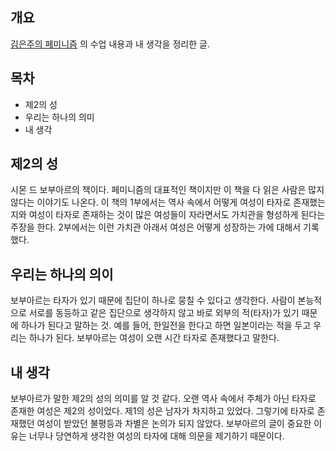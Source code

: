 ## 개요 
[김은주의 페미니즘](http://www.artnstudy.com/n_Lecture/?LessonIdx=ejkim001&LessonPart=philosophy) 의 수업 내용과 내 생각을 정리한 글.

## 목차 
- 제2의 성 
- 우리는 하나의 의미
- 내 생각 

## 제2의 성
시몬 드 보부아르의 책이다. 페미니즘의 대표적인 책이지만 이 책을 다 읽은 사람은 많지 않다는 이야기도 나온다. 이 책의 1부에서는 역사 속에서 어떻게 여성이 타자로 존재했는지와 여성이 타자로 존재하는 것이 많은 여성들이 자라면서도 가치관을 형성하게 된다는 주장을 한다. 2부에서는 이런 가치관 아래서 여성은 어떻게 성장하는 가에 대해서 기록했다. 

## 우리는 하나의 의이
보부아르는 타자가 있기 때문에 집단이 하나로 뭉칠 수 있다고 생각한다. 사람이 본능적으로 서로를 동등하고 같은 집단으로 생각하지 않고 바로 외부의 적(타자)가 있기 때문에 하나가 된다고 말하는 것. 예를 들어, 한일전을 한다고 하면 일본이라는 적을 두고 우리는 하나가 된다. 보부아르는 여성이 오랜 시간 타자로 존재했다고 말한다. 

## 내 생각 
보부아르가 말한 제2의 성의 의미를 알 것 같다. 오랜 역사 속에서 주체가 아닌 타자로 존재한 여성은 제2의 성이었다. 제1의 성은 남자가 차지하고 있었다. 그렇기에 타자로 존재했던 여성이 받았던 불평등과 차별은 논의가 되지 않았다. 보부아르의 글이 중요한 이유는 너무나 당연하게 생각한 여성의 타자에 대해 의문을 제기하기 때문이다. 